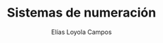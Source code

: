 ---
title: "Sistemas de numeración"
year: 2020
thumbnail: "assets/img/Logo-ommags.png"
topic: "Teoría de Números"
file: "assets/pdf/Material/Sistemas-de-numeración.pdf"
author: "Elías Loyola Campos"
level: "Intermedio"
alttext: "Hay más maneras de contar que con tus dígitos."
---
